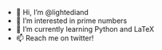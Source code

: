 - 👋 Hi, I’m @lightediand
- 👀 I’m interested in prime numbers
- 🌱 I’m currently learning Python and LaTeX
- 📫 Reach me on twitter!

<!---
lightediand/lightediand is a ✨ special ✨ repository because its `README.md` (this file) appears on your GitHub profile.
You can click the Preview link to take a look at your changes.
--->
